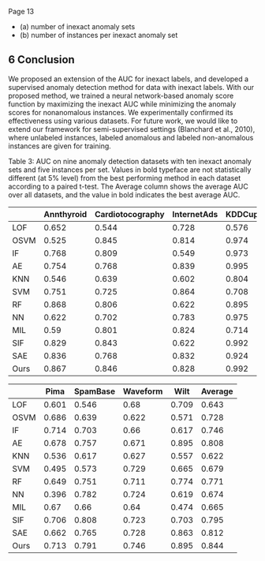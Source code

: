 Page 13

<!-- image -->

<!-- image -->

- (a) number of inexact anomaly sets
- (b) number of instances per inexact anomaly set

## 6 Conclusion

We proposed an extension of the AUC for inexact labels, and developed a supervised anomaly detection method for data with inexact labels. With our proposed method, we trained a neural network-based anomaly score function by maximizing the inexact AUC while minimizing the anomaly scores for nonanomalous instances. We experimentally confirmed its effectiveness using various datasets. For future work, we would like to extend our framework for semi-supervised settings (Blanchard et al., 2010), where unlabeled instances, labeled anomalous and labeled non-anomalous instances are given for training.

Table 3: AUC on nine anomaly detection datasets with ten inexact anomaly sets and five instances per set. Values in bold typeface are not statistically different (at 5% level) from the best performing method in each dataset according to a paired t-test. The Average column shows the average AUC over all datasets, and the value in bold indicates the best average AUC.

|      |   Annthyroid |   Cardiotocography |   InternetAds |   KDDCup99 |   PageBlocks |
|------|--------------|--------------------|---------------|------------|--------------|
| LOF  |        0.652 |              0.544 |         0.728 |      0.576 |        0.754 |
| OSVM |        0.525 |              0.845 |         0.814 |      0.974 |        0.877 |
| IF   |        0.768 |              0.809 |         0.549 |      0.973 |        0.924 |
| AE   |        0.754 |              0.768 |         0.839 |      0.995 |        0.915 |
| KNN  |        0.546 |              0.639 |         0.602 |      0.804 |        0.672 |
| SVM  |        0.751 |              0.725 |         0.864 |      0.708 |        0.599 |
| RF   |        0.868 |              0.806 |         0.622 |      0.895 |        0.862 |
| NN   |        0.622 |              0.702 |         0.783 |      0.975 |        0.462 |
| MIL  |        0.59  |              0.801 |         0.824 |      0.714 |        0.609 |
| SIF  |        0.829 |              0.843 |         0.622 |      0.992 |        0.932 |
| SAE  |        0.836 |              0.768 |         0.832 |      0.924 |        0.926 |
| Ours |        0.867 |              0.846 |         0.828 |      0.992 |        0.914 |

|      |   Pima |   SpamBase |   Waveform |   Wilt |   Average |
|------|--------|------------|------------|--------|-----------|
| LOF  |  0.601 |      0.546 |      0.68  |  0.709 |     0.643 |
| OSVM |  0.686 |      0.639 |      0.622 |  0.571 |     0.728 |
| IF   |  0.714 |      0.703 |      0.66  |  0.617 |     0.746 |
| AE   |  0.678 |      0.757 |      0.671 |  0.895 |     0.808 |
| KNN  |  0.536 |      0.617 |      0.627 |  0.557 |     0.622 |
| SVM  |  0.495 |      0.573 |      0.729 |  0.665 |     0.679 |
| RF   |  0.649 |      0.751 |      0.711 |  0.774 |     0.771 |
| NN   |  0.396 |      0.782 |      0.724 |  0.619 |     0.674 |
| MIL  |  0.67  |      0.66  |      0.64  |  0.474 |     0.665 |
| SIF  |  0.706 |      0.808 |      0.723 |  0.703 |     0.795 |
| SAE  |  0.662 |      0.765 |      0.728 |  0.863 |     0.812 |
| Ours |  0.713 |      0.791 |      0.746 |  0.895 |     0.844 |